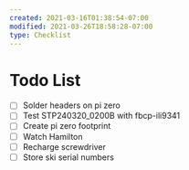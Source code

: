 ```yaml
---
created: 2021-03-16T01:38:54-07:00
modified: 2021-03-26T18:58:28-07:00
type: Checklist
---
```


# Todo List

- [ ] Solder headers on pi zero
- [ ] Test STP240320_0200B with fbcp-ili9341
- [ ] Create pi zero footprint
- [ ] Watch Hamilton
- [ ] Recharge screwdriver
- [ ] Store ski serial numbers
